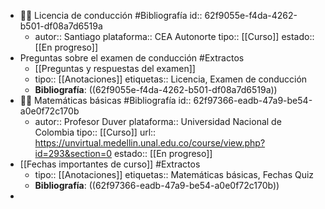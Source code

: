 - 👨‍🏫 Licencia de conducción #Bibliografía
  id:: 62f9055e-f4da-4262-b501-df08a7d6519a
	- autor:: Santiago 
	  plataforma:: CEA Autonorte
	  tipo:: [[Curso]]
	  estado:: [[En progreso]]
- Preguntas sobre el examen de conducción #Extractos
	- [[Preguntas y respuestas del examen]]
	- tipo:: [[Anotaciones]]
	  etiquetas:: Licencia, Examen de conducción
	- **Bibliografía**: ((62f9055e-f4da-4262-b501-df08a7d6519a))
- 👨‍🏫 Matemáticas básicas #Bibliografía
  id:: 62f97366-eadb-47a9-be54-a0e0f72c170b
	- autor:: Profesor Duver
	  plataforma:: Universidad Nacional de Colombia
	  tipo:: [[Curso]]
	  url:: https://unvirtual.medellin.unal.edu.co/course/view.php?id=293&section=0
	  estado::  [[En progreso]]
- [[Fechas importantes de curso]] #Extractos
	- tipo:: [[Anotaciones]]
	  etiquetas:: Matemáticas básicas, Fechas Quiz
	- **Bibliografía**: ((62f97366-eadb-47a9-be54-a0e0f72c170b))
-